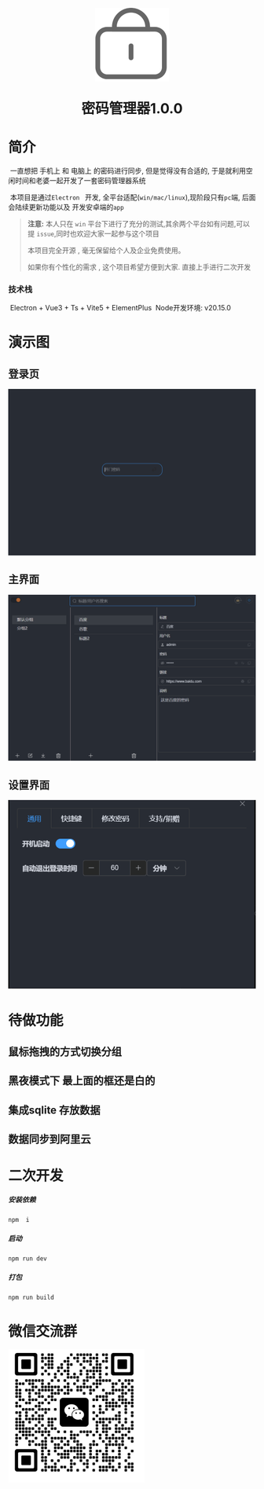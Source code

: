 



<p align="center">
	<img alt="logo" src="./README.assets/icon.png" style="width:150px">
</p>



<h1 align="center" style="margin: 30px 0 30px; font-weight: bold;">密码管理器1.0.0</h1>

# 简介

​	一直想把 手机上 和 电脑上 的密码进行同步, 但是觉得没有合适的, 于是就利用空闲时间和老婆一起开发了一套密码管理器系统



​	本项目是通过`Electron ` 开发, 全平台适配(`win/mac/linux`),现阶段只有`pc`端, 后面会陆续更新功能以及 开发安卓端的`app`

> **注意:** 本人只在 `win` 平台下进行了充分的测试,其余两个平台如有问题,可以提 `issue`,同时也欢迎大家一起参与这个项目
>
> 本项目完全开源 , 毫无保留给个人及企业免费使用。
>
> 如果你有个性化的需求 ,  这个项目希望方便到大家. 直接上手进行二次开发

### 技术栈

​	Electron + Vue3 + Ts +  Vite5 + ElementPlus
​	Node开发环境: v20.15.0

# 演示图

##  登录页

![image-20240704164747702](./README.assets/image-20240704164747702.png)



## 主界面

![image-20240704164805363](./README.assets/image-20240704164805363.png)



## 设置界面

![image-20240704164816680](./README.assets/image-20240704164816680.png)



# 待做功能

## 鼠标拖拽的方式切换分组



## 黑夜模式下 最上面的框还是白的



## 集成sqlite 存放数据



## 数据同步到阿里云



# 二次开发



##### 安装依赖

```
npm  i
```
##### 启动

```
npm run dev
```
##### 打包

```
npm run build
```





# 微信交流群

<img src="./README.assets/image-20240704170636650.png" alt="image-20240704170636650" style="zoom:50%;" />